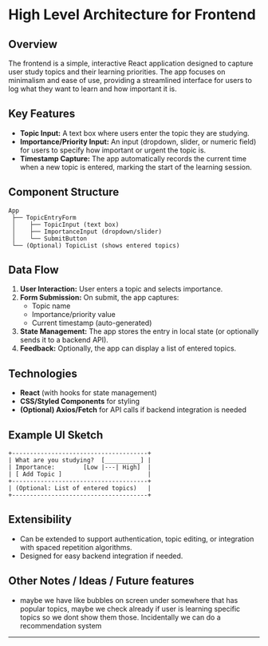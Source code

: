 # High Level Architecture for Frontend

## Overview
The frontend is a simple, interactive React application designed to capture user study topics and their learning priorities. The app focuses on minimalism and ease of use, providing a streamlined interface for users to log what they want to learn and how important it is.

## Key Features
- **Topic Input:** A text box where users enter the topic they are studying.
- **Importance/Priority Input:** An input (dropdown, slider, or numeric field) for users to specify how important or urgent the topic is.
- **Timestamp Capture:** The app automatically records the current time when a new topic is entered, marking the start of the learning session.

## Component Structure

```
App
 ├── TopicEntryForm
 │    ├── TopicInput (text box)
 │    ├── ImportanceInput (dropdown/slider)
 │    └── SubmitButton
 └── (Optional) TopicList (shows entered topics)
```

## Data Flow

1. **User Interaction:** User enters a topic and selects importance.
2. **Form Submission:** On submit, the app captures:
    - Topic name
    - Importance/priority value
    - Current timestamp (auto-generated)
3. **State Management:** The app stores the entry in local state (or optionally sends it to a backend API).
4. **Feedback:** Optionally, the app can display a list of entered topics.

## Technologies

- **React** (with hooks for state management)
- **CSS/Styled Components** for styling
- **(Optional) Axios/Fetch** for API calls if backend integration is needed

## Example UI Sketch

```
+--------------------------------------+
| What are you studying?  [__________] |
| Importance:        [Low |---| High]  |
| [ Add Topic ]                        |
+--------------------------------------+
| (Optional: List of entered topics)   |
+--------------------------------------+
```

## Extensibility

- Can be extended to support authentication, topic editing, or integration with spaced repetition algorithms.
- Designed for easy backend integration if needed.


## Other Notes / Ideas / Future features
- maybe we have like bubbles on screen under somewhere that has popular topics, maybe we check already if user is learning specific topics so we dont show them those. Incidentally we can do a recommendation system

---
